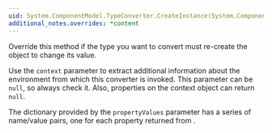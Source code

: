 ```yaml
---
uid: System.ComponentModel.TypeConverter.CreateInstance(System.ComponentModel.ITypeDescriptorContext,System.Collections.IDictionary)
additional_notes.overrides: *content
---
```


<p>Override this method if the type you want to convert must re-create the object to change its value.  
  
 Use the <code>context</code> parameter to extract additional information about the environment from which this converter is invoked. This parameter can be `null`, so always check it. Also, properties on the context object can return `null`.  
  
 The dictionary provided by the <code>propertyValues</code> parameter has a series of name/value pairs, one for each property returned from <xref href="System.ComponentModel.TypeConverter.GetProperties(System.Object)"></xref>.</p>


